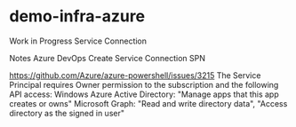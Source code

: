 # demo-infra-azure

Work in Progress
Service Connection

Notes
Azure DevOps
Create Service Connection SPN 


https://github.com/Azure/azure-powershell/issues/3215
The Service Principal requires Owner permission to the subscription and the following API access:
Windows Azure Active Directory: "Manage apps that this app creates or owns"
Microsoft Graph: "Read and write directory data", "Access directory as the signed in user"
